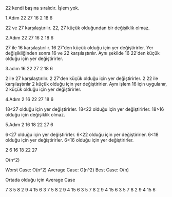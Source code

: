 <!-- [22,27,16,2,18,6]  Insertion Sort -->

<!-- 1- Verilen dizinin sort türüne göre aşamalarını yazınız -->

22 kendi başına sıralıdır. İşlem yok.

1.Adım	22	27	16	2	18	6

22 ve 27 karşılaştırılır. 22, 27 küçük olduğundan bir değişiklik olmaz.

2.Adım	22	27	16	2	18	6

27 ile 16 karşılaştırılır. 16 27'den küçük olduğu için yer değiştirirler. Yer değişikliğinden sonra 16 ve 22 karşılaştırılır. Aynı şekilde 16 22'den küçük olduğu için yer değiştirirler.


3.adım	16	22	27	2	18	6

2 ile 27 karşılaştırılır. 2 27'den küçük olduğu için yer değiştirirler. 2 22 ile karşılaştırılır 2 küçük olduğu için yer değiştirirler. Aynı işlem 16 için uygulanır, 2 küçük olduğu için yer değiştirirler.

4.Adım	2	16	22	27	18	6

18<27 olduğu için yer değiştirirler. 18<22 olduğu için yer değiştirirler. 18>16 olduğu için değişiklik olmaz.

5.Adım	2	16	18	22	27	6

6<27 olduğu için yer değiştirirler. 6<22 olduğu için yer değiştirirler. 6<18 olduğu için yer değiştirirler. 6<16 olduğu için yer değiştirirler.

2 6 16 18 22 27

<!-- 1 End -->

<!-- 2 - Big O Gösterimini Yazınız -->

O(n^2)

<!-- Time Complexitiy -->

Worst Case: O(n^2)
Average Case: O(n^2)
Best Case: O(n)


<!-- 4 - Dizi Sıralandıktan Sonra 18 Sayısı Hangi Case Kapsamına Girer? -->

Ortada olduğu için Average Case

<!-- 5 - [7,3,5,8,2,9,4,15,6] dizisinin Insertion Sort'a göre ilk 4 adımını yazınız. -->

7   3   5   8   2   9   4   15  6
3   7   5   8   2   9   4   15  6
3   5   7   8   2   9   4   15  6
3   5   7   8   2   9   4   15  6